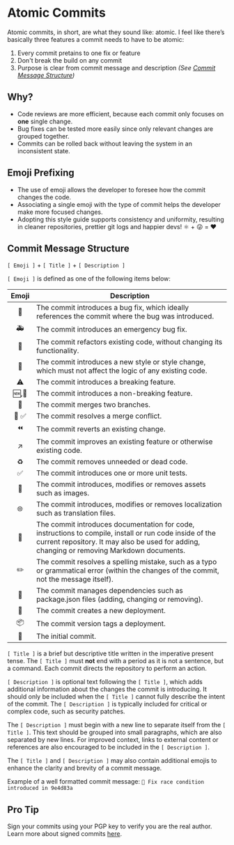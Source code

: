 # Atomic Commits

Atomic commits, in short, are what they sound like: atomic. I feel like there’s basically three features a commit needs to have to be atomic:

1. Every commit pretains to one fix or feature
2. Don't break the build on any commit
3. Purpose is clear from commit message and description _(See [Commit Message Structure](#commit-message-structure))_

## Why?

- Code reviews are more efficient, because each commit only focuses on **one** single change.
- Bug fixes can be tested more easily since only relevant changes are grouped together.
- Commits can be rolled back without leaving the system in an inconsistent state.

## Emoji Prefixing

- The use of emoji allows the developer to foresee how the commit changes the code.
- Associating a single emoji with the type of commit helps the developer make more focused changes.
- Adopting this style guide supports consistency and uniformity, resulting in cleaner repositories, prettier git logs and happier devs! ⚛️ + 😜 = ❤️

## Commit Message Structure

`[ Emoji ]` + `[ Title ]` + `[ Description ]`

`[ Emoji ]` is defined as one of the following items below:

| Emoji | Description |
|:-----:| ----------- |
|  🐛   | The commit introduces a bug fix, which ideally references the commit where the bug was introduced. |
|  🚑   | The commit introduces an emergency bug fix. |
|  🔨   | The commit refactors existing code, without changing its functionality. |
|  💅   | The commit introduces a new style or style change, which must not affect the logic of any existing code. |
|  ⚠️   | The commit introduces a breaking feature. |
|  🆕,👋   | The commit introduces a non-breaking feature. |
|  🔀   | The commit merges two branches. |
| 🔀 ✅ | The commit resolves a merge conflict. |
|  ⏪   | The commit reverts an existing change. |
|  ↗️   | The commit improves an existing feature or otherwise existing code. |
|  ♻️   | The commit removes unneeded or dead code. |
|  ✅   | The commit introduces one or more unit tests. |
|  🎨   | The commit introduces, modifies or removes assets such as images. |
|  🌐   | The commit introduces, modifies or removes localization such as translation files. |
|  📝   | The commit introduces documentation for code, instructions to compile, install or run code inside of the current repository. It may also be used for adding, changing or removing Markdown documents. |
|  ✏️   | The commit resolves a spelling mistake, such as a typo or grammatical error (within the changes of the commit, not the message itself). |
|  🚚   | The commit manages dependencies such as package.json files (adding, changing or removing). |
|  🚀   | The commit creates a new deployment. |
|  📦   | The commit version tags a deployment.|
|  🎉   | The initial commit. |

`[ Title ]` is a brief but descriptive title written in the imperative present tense. The `[ Title ]` must **not** end with a period as it is not a sentence, but a command. Each commit directs the repository to perform an action.

`[ Description ]` is optional text following the `[ Title ]`, which adds additional information about the changes the commit is introducing. It should only be included when the `[ Title ]` cannot fully describe the intent of the commit. The `[ Description ]` is typically included for critical or complex code, such as security patches.

The `[ Description ]` must begin with a new line to separate itself from the `[ Title ]`. This text should be grouped into small paragraphs, which are also separated by new lines. For improved context, links to external content or references are also encouraged to be included in the `[ Description ]`.

The `[ Title ]` and `[ Description ]` may also contain additional emojis to enhance the clarity and brevity of a commit message.

Example of a well formatted commit message: `🐛 Fix race condition introduced in 9e4d83a`

## Pro Tip

Sign your commits using your PGP key to verify you are the real author. Learn more about signed commits [here](https://help.github.com/articles/signing-commits-using-gpg).
